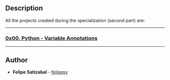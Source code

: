 ## Description
All the projects created during the specialization (second part) are:

---

### [0x00. Python - Variable Annotations](./0x00-python_variable_annotations)

---

## Author
* **Felipe Satizabal** - [felipesv](https://github.com/felipesv)